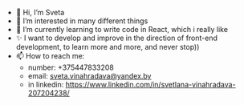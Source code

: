 - 👋 Hi, I’m Sveta
- 👀 I’m interested in many different things
- 🌱 I’m currently learning to write code in React, which i really like
- ✨ I want to develop and improve in the direction of front-end development, to learn more and more, and never stop))
- 📫 How to reach me:
     - number: +375447833208
     - email: sveta.vinahradava@yandex.by
     - in linkedin: https://www.linkedin.com/in/svetlana-vinahradava-207204238/

<!---
sv-vin/sv-vin is a ✨ special ✨ repository because its `README.md` (this file) appears on your GitHub profile.
You can click the Preview link to take a look at your changes.
--->

